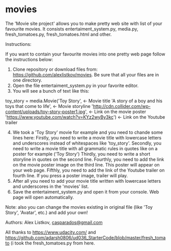# movies
The 'Movie site project' allows you to make pretty web site with list of your favourite movies.
It consists entertaiment_system.py, media.py, fresh_tomatoes.py, fresh_tomatoes.html and other.

Instructions:

If you want to contain your favourite movies into one pretty web page follow the instructions below:

1) Clone repository or download files from: https://github.com/alexlistkov/movies. Be sure that all your files are in one directory.
2) Open the file entertaiment_system.py in your favorite editor.
3) You will see a bunch of text like this:

toy_story = media.Movie('Toy Story',      <- Movie title
                        'A story of a boy and his toys that come to life',      <- Movie storyline
                        'http://cdn.collider.com/wp-content/uploads/toy-story-poster1.jpg',      <-   Link on the movie poster
                        'https://www.youtube.com/watch?v=KYz2wyBy3kc')     <-  Link on the Youtube trailer
                        
4) We took a 'Toy Story' movie for example and you need to chande some lines here:
      Firstly, you need to write a movie title with lowercase letters and underscores instead of whitespaces like 'toy_story'.
      Secondly, you need to write a movie title with all grammatic rules in quotes like on a poster for example ('Toy Story')
      Thirdly, you need to write a short storyline in quotes on the second line.
      Fourthly, you need to add the link on the movie poster image on the third line. This poster will appear on your web page.
      Fifthly, you need to add the link of the Youtube trailer on fourth line. If you press a poster image, trailer will play.
5) After all you need to add your movie title written with lowercase letters and underscores in the 'movies' list.
6) Save the entertaiment_system.py and open it from your console. Web page will open automatically.

Note: also you can change the movies existing in original file (like 'Toy Story', 'Avatar', etc.) and add your own!

Authors:
Alex Listkov, casparados@gmail.com

All thanks to https://www.udacity.com/ and https://github.com/adarsh0806/ud036_StarterCode/blob/master/fresh_tomato (i took the fresh_tomatoes.py from here.
    
                        
